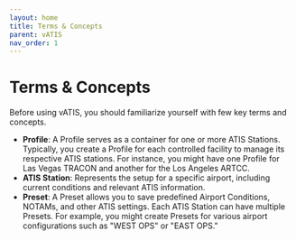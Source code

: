```yaml
---
layout: home
title: Terms & Concepts
parent: vATIS
nav_order: 1
---
```


# Terms & Concepts

Before using vATIS, you should familiarize yourself with few key terms and concepts.

* **Profile**: A Profile serves as a container for one or more ATIS Stations. Typically, you create a Profile for each controlled facility to manage its respective ATIS stations. For instance, you might have one Profile for Las Vegas TRACON and another for the Los Angeles ARTCC.
* **ATIS Station**: Represents the setup for a specific airport, including current conditions and relevant ATIS information.
* **Preset**: A Preset allows you to save predefined Airport Conditions, NOTAMs, and other ATIS settings. Each ATIS Station can have multiple Presets. For example, you might create Presets for various airport configurations such as "WEST OPS" or "EAST OPS."